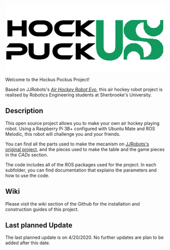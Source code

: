 ![alt](ui/src/resources/logo_noir.png)

Welcome to the Hockus Pockus Project!

Based on JJRobots's [*Air Hockey Robot Evo*](https://www.jjrobots.com/the-open-source-air-hockey-robot/), this air hockey robot project is realised by Robotics Engineering students at Sherbrooke's University.

## Description

This open source project allows you to make your own air hockey playing robot. Using a Raspberry Pi 3B+ configured with Ubuntu Mate and ROS Melodic, this robot will challenge you and your friends.  

You can find all the parts used to make the mecanism on [JJRobots's original project](https://www.thingiverse.com/thing:1804534), and the pieces used to make the table and the game pieces in the *CADs* section. 

The code includes all of the ROS packages used for the project. In each subfolder, you can find documentation that explains the parameters and how to use the code.

## Wiki

Please visit the wiki section of the Github for the installation and construction guides of this project.

## Last planned Update

The last planned update is on 4/20/2020. No further updates are plan to be added after this date.
